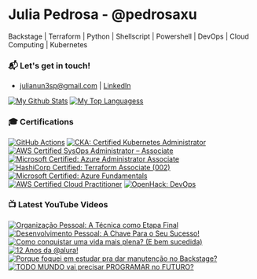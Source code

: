 # Julia Pedrosa - @pedrosaxu
 Backstage | Terraform | Python | Shellscript | Powershell |  DevOps | Cloud Computing | Kubernetes

### 📬 Let's get in touch!
- julianun3sp@gmail.com | [LinkedIn](http://linkedin.com/in/julianunesp/)

[![My Github Stats](https://github-readme-stats.vercel.app/api?username=julianunesp)](https://github.com/anuraghazra/github-readme-stats) 
[![My Top Languagess](https://github-readme-stats.vercel.app/api/top-langs/?username=julianunesp&hide=css,html,jupyter%20notebook&langs_count=8&layout=compact)](https://github.com/anuraghazra/github-readme-stats)

### 🎓 Certifications

<!--START_SECTION:badges-->
[![GitHub Actions](https://images.credly.com/size/110x110/images/89efc3e7-842b-4790-b09b-9ea5efc71ec3/image.png)](http://www.credly.com/badges/63ecebd6-c318-43a9-9551-5f121ca86c10 "GitHub Actions")
[![CKA: Certified Kubernetes Administrator](https://images.credly.com/size/110x110/images/8b8ed108-e77d-4396-ac59-2504583b9d54/cka_from_cncfsite__281_29.png)](http://www.credly.com/badges/2cfe6112-a158-4fb7-89da-5b24f5b99c3f "CKA: Certified Kubernetes Administrator")
[![AWS Certified SysOps Administrator – Associate](https://images.credly.com/size/110x110/images/f0d3fbb9-bfa7-4017-9989-7bde8eaf42b1/image.png)](http://www.credly.com/badges/84b657de-9bee-40fc-8b91-fb64cfba8856 "AWS Certified SysOps Administrator – Associate")
[![Microsoft Certified: Azure Administrator Associate](https://images.credly.com/size/110x110/images/336eebfc-0ac3-4553-9a67-b402f491f185/azure-administrator-associate-600x600.png)](http://www.credly.com/badges/72784d7e-a0ac-4e4d-8788-cc40f1b0b711 "Microsoft Certified: Azure Administrator Associate")
[![HashiCorp Certified: Terraform Associate (002)](https://images.credly.com/size/110x110/images/99289602-861e-4929-8277-773e63a2fa6f/image.png)](http://www.credly.com/badges/366be01b-7aa1-438e-be96-923625a44eb1 "HashiCorp Certified: Terraform Associate (002)")
[![Microsoft Certified: Azure Fundamentals](https://images.credly.com/size/110x110/images/be8fcaeb-c769-4858-b567-ffaaa73ce8cf/image.png)](http://www.credly.com/badges/d66d9d3a-2685-425c-a46d-0bc3d7d22d89 "Microsoft Certified: Azure Fundamentals")
[![AWS Certified Cloud Practitioner](https://images.credly.com/size/110x110/images/00634f82-b07f-4bbd-a6bb-53de397fc3a6/image.png)](http://www.credly.com/badges/2bf032ac-5f0e-49d1-9547-36672811dc8c "AWS Certified Cloud Practitioner")
[![OpenHack: DevOps](https://images.credly.com/size/110x110/images/0384f554-6401-42d2-b494-02a6d2fd3013/DevOps.png)](http://www.credly.com/badges/970ea32f-6e2f-4d33-8d31-d61cc7f8675f "OpenHack: DevOps")
<!--END_SECTION:badges-->

### 📺 Latest YouTube Videos

<!-- BEGIN YOUTUBE-CARDS -->
[![Organização Pessoal: A Técnica como Etapa Final](https://ytcards.demolab.com/?id=zb5_40iMrOU&title=Organiza%C3%A7%C3%A3o+Pessoal%3A+A+T%C3%A9cnica+como+Etapa+Final&lang=en&timestamp=1747864242&background_color=%230d1117&title_color=%23ffffff&stats_color=%23dedede&max_title_lines=1&width=250&border_radius=5&duration=89 "Organização Pessoal: A Técnica como Etapa Final")](https://www.youtube.com/watch?v=zb5_40iMrOU)
[![Desenvolvimento Pessoal: A Chave Para o Seu Sucesso!](https://ytcards.demolab.com/?id=2T9DGx7jHUs&title=Desenvolvimento+Pessoal%3A+A+Chave+Para+o+Seu+Sucesso%21&lang=en&timestamp=1747601991&background_color=%230d1117&title_color=%23ffffff&stats_color=%23dedede&max_title_lines=1&width=250&border_radius=5&duration=52 "Desenvolvimento Pessoal: A Chave Para o Seu Sucesso!")](https://www.youtube.com/watch?v=2T9DGx7jHUs)
[![Como conquistar uma vida mais plena? (E bem sucedida)](https://ytcards.demolab.com/?id=DllvImYYPa0&title=Como+conquistar+uma+vida+mais+plena%3F+%28E+bem+sucedida%29&lang=en&timestamp=1747497743&background_color=%230d1117&title_color=%23ffffff&stats_color=%23dedede&max_title_lines=1&width=250&border_radius=5&duration=861 "Como conquistar uma vida mais plena? (E bem sucedida)")](https://www.youtube.com/watch?v=DllvImYYPa0)
[![12 Anos da​⁠ @alura!](https://ytcards.demolab.com/?id=7Ymzw_X6KG8&title=12+Anos+da%E2%80%8B%E2%81%A0+%40alura%21&lang=en&timestamp=1747392998&background_color=%230d1117&title_color=%23ffffff&stats_color=%23dedede&max_title_lines=1&width=250&border_radius=5&duration=149 "12 Anos da​⁠ @alura!")](https://www.youtube.com/watch?v=7Ymzw_X6KG8)
[![Porque foquei em estudar pra dar manutenção no Backstage?](https://ytcards.demolab.com/?id=zZ86_vmSDn0&title=Porque+foquei+em+estudar+pra+dar+manuten%C3%A7%C3%A3o+no+Backstage%3F&lang=en&timestamp=1745764419&background_color=%230d1117&title_color=%23ffffff&stats_color=%23dedede&max_title_lines=1&width=250&border_radius=5&duration=40 "Porque foquei em estudar pra dar manutenção no Backstage?")](https://www.youtube.com/watch?v=zZ86_vmSDn0)
[![TODO MUNDO vai precisar PROGRAMAR no FUTURO?](https://ytcards.demolab.com/?id=xuR9iNiSQkg&title=TODO+MUNDO+vai+precisar+PROGRAMAR+no+FUTURO%3F&lang=en&timestamp=1745665289&background_color=%230d1117&title_color=%23ffffff&stats_color=%23dedede&max_title_lines=1&width=250&border_radius=5&duration=982 "TODO MUNDO vai precisar PROGRAMAR no FUTURO?")](https://www.youtube.com/watch?v=xuR9iNiSQkg)
<!-- END YOUTUBE-CARDS -->


<!---
julianunesp/julianunesp is a ✨ special ✨ repository because its `README.md` (this file) appears on your GitHub profile.
You can click the Preview link to take a look at your changes.
--->

